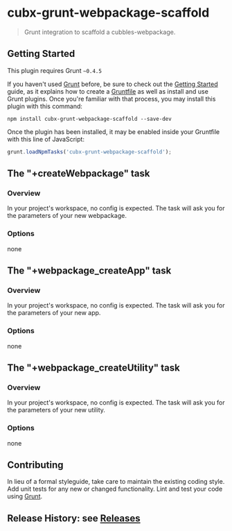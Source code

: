 # cubx-grunt-webpackage-scaffold

> Grunt integration to scaffold a cubbles-webpackage.

## Getting Started
This plugin requires Grunt `~0.4.5`

If you haven't used [Grunt](http://gruntjs.com/) before, be sure to check out the [Getting Started](http://gruntjs.com/getting-started) guide, as it explains how to create a [Gruntfile](http://gruntjs.com/sample-gruntfile) as well as install and use Grunt plugins. Once you're familiar with that process, you may install this plugin with this command:

```shell
npm install cubx-grunt-webpackage-scaffold --save-dev
```

Once the plugin has been installed, it may be enabled inside your Gruntfile with this line of JavaScript:

```js
grunt.loadNpmTasks('cubx-grunt-webpackage-scaffold');
```

## The "+createWebpackage" task

### Overview
In your project's workspace, no config is expected. The task will ask you for the parameters of your new webpackage.

### Options
none

## The "+webpackage_createApp" task

### Overview
In your project's workspace, no config is expected. The task will ask you for the parameters of your new app.

### Options
none

## The "+webpackage_createUtility" task

### Overview
In your project's workspace, no config is expected. The task will ask you for the parameters of your new utility.

### Options
none

## Contributing
In lieu of a formal styleguide, take care to maintain the existing coding style. Add unit tests for any new or changed functionality. Lint and test your code using [Grunt](http://gruntjs.com/).

## Release History: see [Releases](Releases.md)


